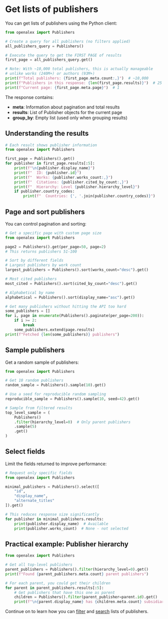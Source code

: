 # Get lists of publishers

You can get lists of publishers using the Python client:

```python
from openalex import Publishers

# Create a query for all publishers (no filters applied)
all_publishers_query = Publishers()

# Execute the query to get the FIRST PAGE of results
first_page = all_publishers_query.get()

# Note: With ~10,000 total publishers, this is actually manageable
# unlike works (240M+) or authors (93M+)
print(f"Total publishers: {first_page.meta.count:,}")  # ~10,000
print(f"Publishers in this response: {len(first_page.results)}")  # 25
print(f"Current page: {first_page.meta.page}")  # 1
```

The response contains:
- **meta**: Information about pagination and total results
- **results**: List of Publisher objects for the current page
- **group_by**: Empty list (used only when grouping results)

## Understanding the results

```python
# Each result shows publisher information
from openalex import Publishers

first_page = Publishers().get()
for publisher in first_page.results[:5]:
    print(f"\n{publisher.display_name}")
    print(f"  ID: {publisher.id}")
    print(f"  Works: {publisher.works_count:,}")
    print(f"  Citations: {publisher.cited_by_count:,}")
    print(f"  Hierarchy: Level {publisher.hierarchy_level}")
    if publisher.country_codes:
        print(f"  Countries: {', '.join(publisher.country_codes)}")
```

## Page and sort publishers

You can control pagination and sorting:

```python
# Get a specific page with custom page size
from openalex import Publishers

page2 = Publishers().get(per_page=50, page=2)
# This returns publishers 51-100

# Sort by different fields
# Largest publishers by work count
largest_publishers = Publishers().sort(works_count="desc").get()

# Most cited publishers
most_cited = Publishers().sort(cited_by_count="desc").get()

# Alphabetical by name
alphabetical = Publishers().sort(display_name="asc").get()

# Get many publishers without hitting the API too hard
some_publishers = []
for i, page in enumerate(Publishers().paginate(per_page=200)):
    if i >= 2:
        break
    some_publishers.extend(page.results)
print(f"Fetched {len(some_publishers)} publishers")
```

## Sample publishers

Get a random sample of publishers:

```python
from openalex import Publishers

# Get 10 random publishers
random_sample = Publishers().sample(10).get()

# Use a seed for reproducible random sampling
reproducible_sample = Publishers().sample(10, seed=42).get()

# Sample from filtered results
top_level_sample = (
    Publishers()
    .filter(hierarchy_level=0)  # Only parent publishers
    .sample(5)
    .get()
)
```

## Select fields

Limit the fields returned to improve performance:

```python
# Request only specific fields
from openalex import Publishers

minimal_publishers = Publishers().select([
    "id",
    "display_name",
    "alternate_titles"
]).get()

# This reduces response size significantly
for publisher in minimal_publishers.results:
    print(publisher.display_name)  # Available
    print(publisher.works_count)  # None - not selected
```

## Practical example: Publisher hierarchy

```python
from openalex import Publishers

# Get all top-level publishers
parent_publishers = Publishers().filter(hierarchy_level=0).get()
print(f"Found {parent_publishers.meta.count} parent publishers")

# For each parent, you could get their children
for parent in parent_publishers.results[:5]:
    # Get publishers that have this one as parent
    children = Publishers().filter(parent_publisher=parent.id).get()
    print(f"\n{parent.display_name} has {children.meta.count} subsidiaries")
```

Continue on to learn how you can [filter](filter-publishers.md) and [search](search-publishers.md) lists of publishers.
